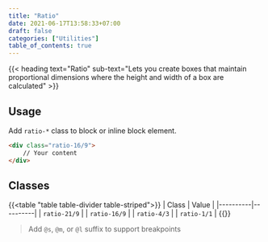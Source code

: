 ```yaml
---
title: "Ratio"
date: 2021-06-17T13:58:33+07:00
draft: false
categories: ["Utilities"]
table_of_contents: true
---
```


{{< heading text="Ratio" sub-text="Lets you create boxes that maintain proportional dimensions where the height and width of a box are calculated" >}}

## Usage

Add `ratio-*` class to block or inline block element.

``` html
<div class="ratio-16/9">
    // Your content
</div>
```

## Classes

{{<table "table table-divider table-striped">}}
| Class | Value |
|----------|----------|
| `ratio-21/9` |
| `ratio-16/9` |
| `ratio-4/3` |
| `ratio-1/1` |
{{</table>}}

> Add `@s`, `@m`, or `@l` suffix to support breakpoints

